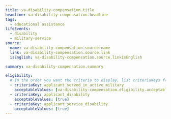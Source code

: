```yaml
---
title: va-disability-compensation.title
headline: va-disability-compensation.headline
tags:
  - educational assistance
lifeEvents:
  - disability
  - military-service
source:
  name: va-disability-compensation.source.name
  link: va-disability-compensation.source.link
  isEnglish: va-disability-compensation.source.linkIsEnglish

summary: va-disability-compensation.summary

eligibility:
  # In the order you want the criteria to display, list criteriaKeys from the csv here, each followed by a comma-separated list of which values indicate eligibility for that criteria. Wrap individual values in quotes if they have inner commas.
  - criteriaKey: applicant_served_in_active_military
    acceptableValues: [va-disability-compensation.eligibility.acceptableValues]
  - criteriaKey: applicant_disability
    acceptableValues: [true]
  - criteriaKey: applicant_service_disability
    acceptableValues: [true]
---
```

